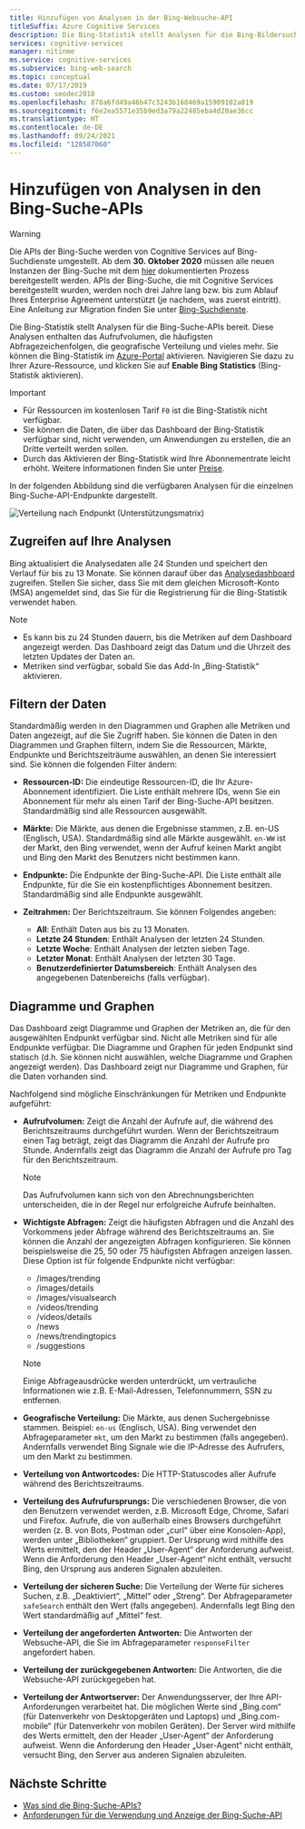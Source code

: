 ```yaml
---
title: Hinzufügen von Analysen in der Bing-Websuche-API
titleSuffix: Azure Cognitive Services
description: Die Bing-Statistik stellt Analysen für die Bing-Bildersuche-API bereit. Die Analysen enthalten das Aufrufvolumen, die häufigsten Abfragezeichenfolgen, die geografische Verteilung und vieles mehr.
services: cognitive-services
manager: nitinme
ms.service: cognitive-services
ms.subservice: bing-web-search
ms.topic: conceptual
ms.date: 07/17/2019
ms.custom: seodec2018
ms.openlocfilehash: 878a6fd49a46b47c3243b168469a15909102a019
ms.sourcegitcommit: f6e2ea5571e35b9ed3a79a22485eba4d20ae36cc
ms.translationtype: HT
ms.contentlocale: de-DE
ms.lasthandoff: 09/24/2021
ms.locfileid: "128587060"
---
```

# <a name="add-analytics-to-the-bing-search-apis"></a>Hinzufügen von Analysen in den Bing-Suche-APIs

> [!WARNING]
> Die APIs der Bing-Suche werden von Cognitive Services auf Bing-Suchdienste umgestellt. Ab dem **30. Oktober 2020** müssen alle neuen Instanzen der Bing-Suche mit dem [hier](/bing/search-apis/bing-web-search/create-bing-search-service-resource) dokumentierten Prozess bereitgestellt werden.
> APIs der Bing-Suche, die mit Cognitive Services bereitgestellt wurden, werden noch drei Jahre lang bzw. bis zum Ablauf Ihres Enterprise Agreement unterstützt (je nachdem, was zuerst eintritt).
> Eine Anleitung zur Migration finden Sie unter [Bing-Suchdienste](/bing/search-apis/bing-web-search/create-bing-search-service-resource).

Die Bing-Statistik stellt Analysen für die Bing-Suche-APIs bereit. Diese Analysen enthalten das Aufrufvolumen, die häufigsten Abfragezeichenfolgen, die geografische Verteilung und vieles mehr. Sie können die Bing-Statistik im [Azure-Portal](https://ms.portal.azure.com) aktivieren. Navigieren Sie dazu zu Ihrer Azure-Ressource, und klicken Sie auf **Enable Bing Statistics** (Bing-Statistik aktivieren).

> [!IMPORTANT]
> * Für Ressourcen im kostenlosen Tarif `F0` ist die Bing-Statistik nicht verfügbar.
> * Sie können die Daten, die über das Dashboard der Bing-Statistik verfügbar sind, nicht verwenden, um Anwendungen zu erstellen, die an Dritte verteilt werden sollen.
> * Durch das Aktivieren der Bing-Statistik wird Ihre Abonnementrate leicht erhöht. Weitere Informationen finden Sie unter [Preise](https://aka.ms/bingstatisticspricing).


In der folgenden Abbildung sind die verfügbaren Analysen für die einzelnen Bing-Suche-API-Endpunkte dargestellt.

![Verteilung nach Endpunkt (Unterstützungsmatrix)](./media/bing-statistics/bing-statistics-matrix.png)

## <a name="access-your-analytics"></a>Zugreifen auf Ihre Analysen

Bing aktualisiert die Analysedaten alle 24 Stunden und speichert den Verlauf für bis zu 13 Monate. Sie können darauf über das [Analysedashboard](https://bingapistatistics.com) zugreifen. Stellen Sie sicher, dass Sie mit dem gleichen Microsoft-Konto (MSA) angemeldet sind, das Sie für die Registrierung für die Bing-Statistik verwendet haben.

> [!NOTE]  
> * Es kann bis zu 24 Stunden dauern, bis die Metriken auf dem Dashboard angezeigt werden. Das Dashboard zeigt das Datum und die Uhrzeit des letzten Updates der Daten an.  
> * Metriken sind verfügbar, sobald Sie das Add-In „Bing-Statistik“ aktivieren.

## <a name="filter-the-data"></a>Filtern der Daten

Standardmäßig werden in den Diagrammen und Graphen alle Metriken und Daten angezeigt, auf die Sie Zugriff haben. Sie können die Daten in den Diagrammen und Graphen filtern, indem Sie die Ressourcen, Märkte, Endpunkte und Berichtszeiträume auswählen, an denen Sie interessiert sind. Sie können die folgenden Filter ändern:

- **Ressourcen-ID:** Die eindeutige Ressourcen-ID, die Ihr Azure-Abonnement identifiziert. Die Liste enthält mehrere IDs, wenn Sie ein Abonnement für mehr als einen Tarif der Bing-Suche-API besitzen. Standardmäßig sind alle Ressourcen ausgewählt.  
  
- **Märkte:** Die Märkte, aus denen die Ergebnisse stammen, z.B. en-US (Englisch, USA). Standardmäßig sind alle Märkte ausgewählt. `en-WW` ist der Markt, den Bing verwendet, wenn der Aufruf keinen Markt angibt und Bing den Markt des Benutzers nicht bestimmen kann.  
  
- **Endpunkte:** Die Endpunkte der Bing-Suche-API. Die Liste enthält alle Endpunkte, für die Sie ein kostenpflichtiges Abonnement besitzen. Standardmäßig sind alle Endpunkte ausgewählt.  

- **Zeitrahmen:** Der Berichtszeitraum. Sie können Folgendes angeben:
  - **All**: Enthält Daten aus bis zu 13 Monaten.  
  - **Letzte 24 Stunden**: Enthält Analysen der letzten 24 Stunden.  
  - **Letzte Woche**: Enthält Analysen der letzten sieben Tage.  
  - **Letzter Monat**: Enthält Analysen der letzten 30 Tage.  
  - **Benutzerdefinierter Datumsbereich**: Enthält Analysen des angegebenen Datenbereichs (falls verfügbar).  

## <a name="charts-and-graphs"></a>Diagramme und Graphen

Das Dashboard zeigt Diagramme und Graphen der Metriken an, die für den ausgewählten Endpunkt verfügbar sind. Nicht alle Metriken sind für alle Endpunkte verfügbar. Die Diagramme und Graphen für jeden Endpunkt sind statisch (d.h. Sie können nicht auswählen, welche Diagramme und Graphen angezeigt werden). Das Dashboard zeigt nur Diagramme und Graphen, für die Daten vorhanden sind.

<!--
For example, if you don't include the User-Agent header in your calls, the dashboard will not include device-related graphs.
-->

Nachfolgend sind mögliche Einschränkungen für Metriken und Endpunkte aufgeführt:

- **Aufrufvolumen:** Zeigt die Anzahl der Aufrufe auf, die während des Berichtszeitraums durchgeführt wurden. Wenn der Berichtszeitraum einen Tag beträgt, zeigt das Diagramm die Anzahl der Aufrufe pro Stunde. Andernfalls zeigt das Diagramm die Anzahl der Aufrufe pro Tag für den Berichtszeitraum.  
  
  > [!NOTE]
  > Das Aufrufvolumen kann sich von den Abrechnungsberichten unterscheiden, die in der Regel nur erfolgreiche Aufrufe beinhalten.

- **Wichtigste Abfragen:** Zeigt die häufigsten Abfragen und die Anzahl des Vorkommens jeder Abfrage während des Berichtszeitraums an. Sie können die Anzahl der angezeigten Abfragen konfigurieren. Sie können beispielsweise die 25, 50 oder 75 häufigsten Abfragen anzeigen lassen. Diese Option ist für folgende Endpunkte nicht verfügbar:  

  - /images/trending
  - /images/details
  - /images/visualsearch
  - /videos/trending
  - /videos/details
  - /news
  - /news/trendingtopics
  - /suggestions  
  
  > [!NOTE]  
  > Einige Abfrageausdrücke werden unterdrückt, um vertrauliche Informationen wie z.B. E-Mail-Adressen, Telefonnummern, SSN zu entfernen.

- **Geografische Verteilung:** Die Märkte, aus denen Suchergebnisse stammen. Beispiel: `en-us` (Englisch, USA). Bing verwendet den Abfrageparameter `mkt`, um den Markt zu bestimmen (falls angegeben). Andernfalls verwendet Bing Signale wie die IP-Adresse des Aufrufers, um den Markt zu bestimmen.

- **Verteilung von Antwortcodes:** Die HTTP-Statuscodes aller Aufrufe während des Berichtszeitraums.

- **Verteilung des Aufrufursprungs:** Die verschiedenen Browser, die von den Benutzern verwendet werden, z.B. Microsoft Edge, Chrome, Safari und Firefox. Aufrufe, die von außerhalb eines Browsers durchgeführt werden (z. B. von Bots, Postman oder „curl“ über eine Konsolen-App), werden unter „Bibliotheken“ gruppiert. Der Ursprung wird mithilfe des Werts ermittelt, den der Header „User-Agent“ der Anforderung aufweist. Wenn die Anforderung den Header „User-Agent“ nicht enthält, versucht Bing, den Ursprung aus anderen Signalen abzuleiten.  

- **Verteilung der sicheren Suche:** Die Verteilung der Werte für sicheres Suchen, z.B. „Deaktiviert“, „Mittel“ oder „Streng“. Der Abfrageparameter `safeSearch` enthält den Wert (falls angegeben). Andernfalls legt Bing den Wert standardmäßig auf „Mittel“ fest.  

- **Verteilung der angeforderten Antworten:** Die Antworten der Websuche-API, die Sie im Abfrageparameter `responseFilter` angefordert haben.  

- **Verteilung der zurückgegebenen Antworten:** Die Antworten, die die Websuche-API zurückgegeben hat.

- **Verteilung der Antwortserver:** Der Anwendungsserver, der Ihre API-Anforderungen verarbeitet hat. Die möglichen Werte sind „Bing.com“ (für Datenverkehr von Desktopgeräten und Laptops) und „Bing.com-mobile“ (für Datenverkehr von mobilen Geräten). Der Server wird mithilfe des Werts ermittelt, den der Header „User-Agent“ der Anforderung aufweist. Wenn die Anforderung den Header „User-Agent“ nicht enthält, versucht Bing, den Server aus anderen Signalen abzuleiten.

## <a name="next-steps"></a>Nächste Schritte

* [Was sind die Bing-Suche-APIs?](bing-api-comparison.md)
* [Anforderungen für die Verwendung und Anzeige der Bing-Suche-API](use-display-requirements.md)